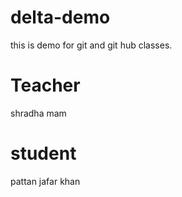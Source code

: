 # delta-demo
this is demo for git and git hub classes.
# Teacher
shradha mam
# student
pattan jafar khan
